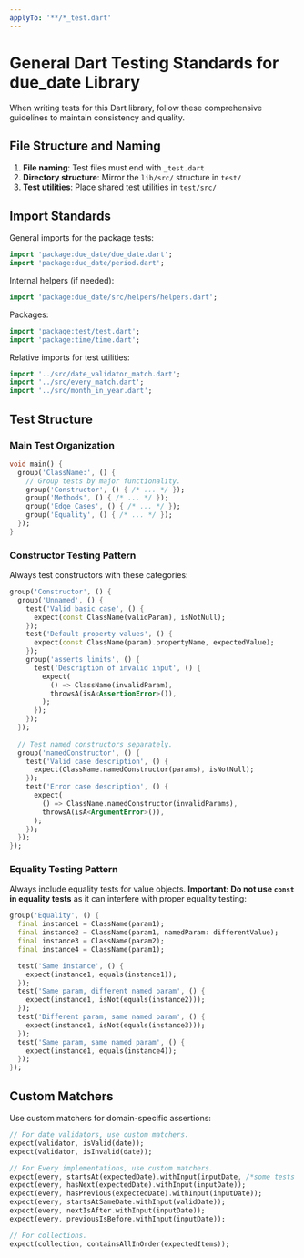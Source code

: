 ```yaml
---
applyTo: '**/*_test.dart'
---
```


# General Dart Testing Standards for due_date Library

When writing tests for this Dart library, follow these comprehensive guidelines to maintain consistency and quality.

## File Structure and Naming

1. **File naming**: Test files must end with `_test.dart`
2. **Directory structure**: Mirror the `lib/src/` structure in `test/`
3. **Test utilities**: Place shared test utilities in `test/src/`

## Import Standards

General imports for the package tests:
```dart
import 'package:due_date/due_date.dart';
import 'package:due_date/period.dart';
```

Internal helpers (if needed):
```dart
import 'package:due_date/src/helpers/helpers.dart';
```

Packages:
```dart
import 'package:test/test.dart';
import 'package:time/time.dart';
```

Relative imports for test utilities:
```dart
import '../src/date_validator_match.dart';
import '../src/every_match.dart';
import '../src/month_in_year.dart';
```

## Test Structure

### Main Test Organization

```dart
void main() {
  group('ClassName:', () {
    // Group tests by major functionality.
    group('Constructor', () { /* ... */ });
    group('Methods', () { /* ... */ });
    group('Edge Cases', () { /* ... */ });
    group('Equality', () { /* ... */ });
  });
}
```

### Constructor Testing Pattern

Always test constructors with these categories:

```dart
group('Constructor', () {
  group('Unnamed', () {
    test('Valid basic case', () {
      expect(const ClassName(validParam), isNotNull);
    });
    test('Default property values', () {
      expect(const ClassName(param).propertyName, expectedValue);
    });
    group('asserts limits', () {
      test('Description of invalid input', () {
        expect(
          () => ClassName(invalidParam),
          throwsA(isA<AssertionError>()),
        );
      });
    });
  });
  
  // Test named constructors separately.
  group('namedConstructor', () {
    test('Valid case description', () {
      expect(ClassName.namedConstructor(params), isNotNull);
    });
    test('Error case description', () {
      expect(
        () => ClassName.namedConstructor(invalidParams),
        throwsA(isA<ArgumentError>()),
      );
    });
  });
});
```

### Equality Testing Pattern

Always include equality tests for value objects. **Important: Do not use `const` in equality tests** as it can interfere with proper equality testing:

```dart
group('Equality', () {
  final instance1 = ClassName(param1);
  final instance2 = ClassName(param1, namedParam: differentValue);
  final instance3 = ClassName(param2);
  final instance4 = ClassName(param1);

  test('Same instance', () {
    expect(instance1, equals(instance1));
  });
  test('Same param, different named param', () {
    expect(instance1, isNot(equals(instance2)));
  });
  test('Different param, same named param', () {
    expect(instance1, isNot(equals(instance3)));
  });
  test('Same param, same named param', () {
    expect(instance1, equals(instance4));
  });
});
```

## Custom Matchers

Use custom matchers for domain-specific assertions:

```dart
// For date validators, use custom matchers.
expect(validator, isValid(date));
expect(validator, isInvalid(date));

// For Every implementations, use custom matchers.
expect(every, startsAt(expectedDate).withInput(inputDate, /*some tests may use this, its optional*/ limit: limit));
expect(every, hasNext(expectedDate).withInput(inputDate));
expect(every, hasPrevious(expectedDate).withInput(inputDate));
expect(every, startsAtSameDate.withInput(validDate));
expect(every, nextIsAfter.withInput(inputDate));
expect(every, previousIsBefore.withInput(inputDate));

// For collections.
expect(collection, containsAllInOrder(expectedItems));
```
